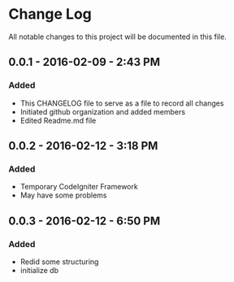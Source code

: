 # Change Log
All notable changes to this project will be documented in this file.

## 0.0.1 - 2016-02-09 - 2:43 PM
### Added
- This CHANGELOG file to serve as a file to record all changes
- Initiated github organization and added members
- Edited Readme.md file

## 0.0.2 - 2016-02-12 - 3:18 PM
### Added
- Temporary CodeIgniter Framework
- May have some problems

## 0.0.3 - 2016-02-12 - 6:50 PM
### Added
- Redid some structuring
- initialize db
